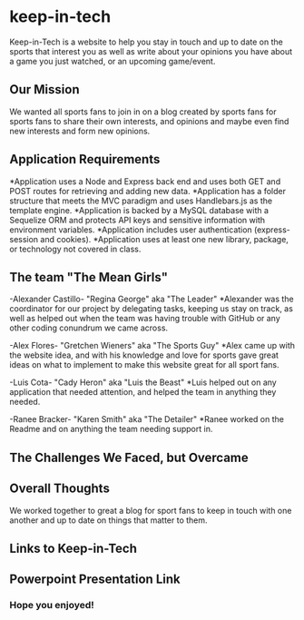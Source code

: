 # keep-in-tech
Keep-in-Tech is a website to help you stay in touch and up to date on the sports that interest you as well as write about your opinions you have about a game you just watched, or an upcoming game/event.

## Our Mission
We wanted all sports fans to join in on a blog created by sports fans for sports fans to share their own interests, and opinions and maybe even find new interests and form new opinions.

## Application Requirements
*Application uses a Node and Express back end and uses both GET and POST routes for retrieving and adding new data.
*Application has a folder structure that meets the MVC paradigm and uses Handlebars.js as the template engine.
*Application is backed by a MySQL database with a Sequelize ORM and protects API keys and sensitive information with environment variables.
*Application includes user authentication (express-session and cookies).
*Application uses at least one new library, package, or technology not covered in class.

## The team "The Mean Girls"
-Alexander Castillo- "Regina George" aka "The Leader"
    *Alexander was the coordinator for our project by delegating tasks, keeping us stay on track, as well as helped out when the team was having trouble with GitHub or any other coding conundrum we came across.

-Alex Flores- "Gretchen Wieners" aka "The Sports Guy"
    *Alex came up with the website idea, and with his knowledge and love for sports gave great ideas on what to implement to make this website great for all sport fans.

-Luis Cota- "Cady Heron" aka "Luis the Beast"
    *Luis helped out on any application that needed attention, and helped the team in anything they needed.

-Ranee Bracker- "Karen Smith" aka "The Detailer"
    *Ranee worked on the Readme and on anything the team needing support in.

## The Challenges We Faced, but Overcame

## Overall Thoughts
We worked together to great a blog for sport fans to keep in touch with one another and up to date on things that matter to them.

## Links to Keep-in-Tech

## Powerpoint Presentation Link

### Hope you enjoyed!